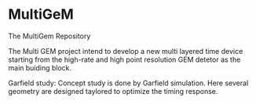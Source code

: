 MultiGeM
========

The MultiGem Repository

The Multi GEM project intend to develop a new multi layered time device 
starting from the high-rate and high point resolution GEM detetor as the
main buiding block. 

Garfield study:
Concept study is done by Garfield simulation. Here several geometry are 
designed taylored to optimize the timing response.

